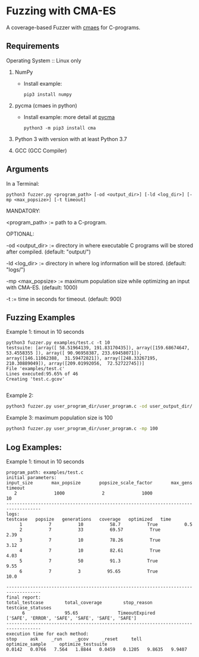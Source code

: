 # Fuzzing with CMA-ES
A coverage-based Fuzzer with [cmaes](https://en.wikipedia.org/wiki/CMA-ES) for C-programs.

## Requirements
Operating System :: Linux only

1. NumPy 
    * Install example:
        ```
        pip3 install numpy
        ```


2. pycma (cmaes in python)
    * Install example: more detail at [pycma](https://github.com/CMA-ES/pycma)

        ```
        python3 -m pip3 install cma
        ```
3. Python 3 with version with at least Python 3.7
4. GCC (GCC Compiler)


## Arguments
In a Terminal:

```
python3 fuzzer.py <program_path> [-od <output_dir>] [-ld <log_dir>] [-mp <max_popsize>] [-t timeout]
```
MANDATORY:

<program_path> := path to a C-program.


OPTIONAL:


-od <output_dir> := directory in where executable C programs will be stored after compiled. (default: "output/")

-ld <log_dir> := directory in where log information will be stored. (default: "logs/")

-mp <max_popsize> := maximum population size while optimizing an input with CMA-ES. (default: 1000)

-t <timeout> := time in seconds for timeout. (default: 900)


## Fuzzing Examples
Example 1: timout in 10 seconds
```
python3 fuzzer.py examples/test.c -t 10
testsuite: [array([ 58.51964139, 191.83170435]), array([159.68674647,  53.4558355 ]), array([ 90.96958387, 233.69458071]), array([146.11062388,  31.59472821]), array([248.33267195, 210.30889049]), array([209.01992056,  72.52722745])]
File 'examples/test.c'
Lines executed:95.65% of 46
Creating 'test.c.gcov'


```
Example 2:
```bash
python3 fuzzer.py user_program_dir/user_program.c -od user_output_dir/ -ld user_log_dir/
```

Example 3: maximum population size is 100
```bash
python3 fuzzer.py user_program_dir/user_program.c -mp 100
```

## Log Examples:
Example 1: timout in 10 seconds
```
program_path: examples/test.c
initial parameters:
input_size       max_popsize       popsize_scale_factor       max_gens      timeout
   2              1000              2              1000              10           
-----------------------------------------------------------------------------------
logs:
testcase   popsize   generations   coverage   optimized   time   
     1          7          10          58.7          True          0.5     
     2          7          33          69.57          True          2.39     
     3          7          10          78.26          True          3.12     
     4          7          10          82.61          True          4.03     
     5          7          50          91.3          True          9.55     
     6          7          3          95.65          True          10.0     

-----------------------------------------------------------------------------------
final report:
total_testcase        total_coverage        stop_reason        testcase_statuses
      6               95.65               TimeoutExpired               ['SAFE', 'ERROR', 'SAFE', 'SAFE', 'SAFE', 'SAFE']         
-----------------------------------------------------------------------------------
execution time for each method:
stop     ask     _run     _gcov     _reset     tell     optimize_sample     optimize_testsuite     
0.0142   0.0766   7.564   1.8844   0.0459   0.1205   9.8635   9.9407   
```